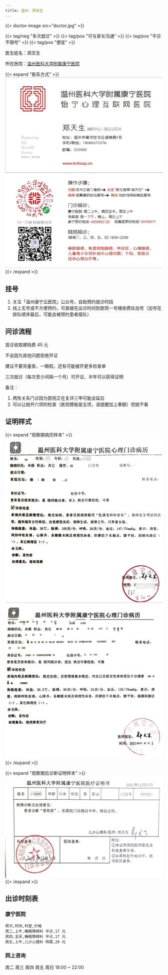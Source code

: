 ```yaml
---
title: 温州｜郑天生
---
```


{{< doctor-image src="doctor.jpg" >}}

{{< tag/neg "多次就诊" >}} {{< tag/pos "可与家长沟通" >}}
{{< tag/pos "平诊不限号" >}} {{< tag/pos "便宜" >}}

医生姓名：郑天生

所在医院：[温州医科大学附属康宁医院](https://amap.com/place/B024103ZQK)

{{< expand "联系方式" >}}
![QR](contact.jpg)
{{< /expand >}}

## 挂号

1. 关注「温州康宁云医院」公众号，自助预约就诊时段
1. 线上无号或不方便预约，可直接在出诊时间到医院一号楼收费处加号（加号在排队顺序最后，可能会被预约患者插队）

## 问诊流程

首诊收取建档费 45 元

不会因为其他问题拒绝开证

建议不要背量表，一眼假，还有可能被开更多检查单

三次就诊（每次至少间隔一个月）可开证，半年可以获得证明

备注：

1. 两性关系门诊因为医院正在复评三甲可能会延后
1. 可以让她开六项的检查（医院模板是五项，请提醒加上睾酮）但她不看

## 证明样式

{{< expand "观察期病历样本" >}}
![病历](record.jpg)
{{< /expand >}}

{{< expand "观察期后诊断证明样本" >}}
![证明](proof.jpg)
{{< /expand >}}

## 出诊时刻表

### 康宁医院

```csv
周次,时间,科室,价格
周二,上午,睡眠障碍科 平诊,17 元
周四,全天,睡眠障碍科 平诊,17 元
周五,上午,儿少心理科 特需,20 元
```

### 网上咨询

周二 周三 周四 周五 周日 18:00 ~ 22:00
